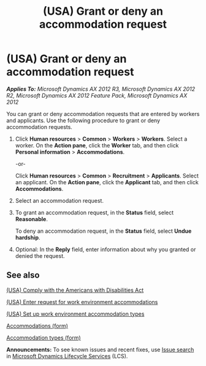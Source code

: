 ﻿---
title: (USA) Grant or deny an accommodation request
TOCTitle: (USA) Grant or deny an accommodation request
ms:assetid: ef9e369b-e91b-402a-b46e-41616183e61c
ms:mtpsurl: https://technet.microsoft.com/en-us/library/Gg243268(v=AX.60)
ms:contentKeyID: 36676417
ms.date: 04/18/2014
mtps_version: v=AX.60
---

# (USA) Grant or deny an accommodation request 


_**Applies To:** Microsoft Dynamics AX 2012 R3, Microsoft Dynamics AX 2012 R2, Microsoft Dynamics AX 2012 Feature Pack, Microsoft Dynamics AX 2012_

You can grant or deny accommodation requests that are entered by workers and applicants. Use the following procedure to grant or deny accommodation requests.

1.  Click **Human resources** \> **Common** \> **Workers** \> **Workers**. Select a worker. On the **Action pane**, click the **Worker** tab, and then click **Personal information** \> **Accommodations**.
    
    \-or-
    
    Click **Human resources** \> **Common** \> **Recruitment** \> **Applicants**. Select an applicant. On the **Action pane**, click the **Applicant** tab, and then click **Accommodations**.

2.  Select an accommodation request.

3.  To grant an accommodation request, in the **Status** field, select **Reasonable**.
    
    To deny an accommodation request, in the **Status** field, select **Undue hardship**.

4.  Optional: In the **Reply** field, enter information about why you granted or denied the request.

## See also

[(USA) Comply with the Americans with Disabilities Act](usa-comply-with-the-americans-with-disabilities-act.md)

[(USA) Enter request for work environment accommodations](usa-enter-request-for-work-environment-accommodations.md)

[(USA) Set up work environment accommodation types](usa-set-up-work-environment-accommodation-types.md)

[Accommodations (form)](https://technet.microsoft.com/en-us/library/hh209584\(v=ax.60\))

[Accommodation types (form)](https://technet.microsoft.com/en-us/library/hh208677\(v=ax.60\))

  
**Announcements:** To see known issues and recent fixes, use [Issue search](http://go.microsoft.com/fwlink/?linkid=389258) in [Microsoft Dynamics Lifecycle Services](http://go.microsoft.com/fwlink/?linkid=306505) (LCS).

